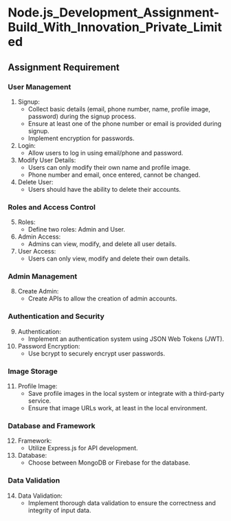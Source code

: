 # Node.js_Development_Assignment-Build_With_Innovation_Private_Limited

## Assignment Requirement

### User Management
1. Signup:
   * Collect basic details (email, phone number, name, profile image, password) during the signup process.
   * Ensure at least one of the phone number or email is provided during signup.
   * Implement encryption for passwords.
2. Login:
   * Allow users to log in using email/phone and password.
3. Modify User Details:
   * Users can only modify their own name and profile image.
   * Phone number and email, once entered, cannot be changed.
4. Delete User:
   * Users should have the ability to delete their accounts.
### Roles and Access Control
5. Roles:
   * Define two roles: Admin and User.
6. Admin Access:
   * Admins can view, modify, and delete all user details.
7. User Access:
   * Users can only view, modify and delete their own details.
### Admin Management
8. Create Admin:
   * Create APIs to allow the creation of admin accounts.
### Authentication and Security
9. Authentication:
   * Implement an authentication system using JSON Web Tokens (JWT).
10. Password Encryption:
    * Use bcrypt to securely encrypt user passwords.
### Image Storage
11. Profile Image:
    * Save profile images in the local system or integrate with a third-party service.
    * Ensure that image URLs work, at least in the local environment.
### Database and Framework
12. Framework:
    * Utilize Express.js for API development.
13. Database:
    * Choose between MongoDB or Firebase for the database.
### Data Validation
14. Data Validation:
    * Implement thorough data validation to ensure the correctness and integrity of input data.
